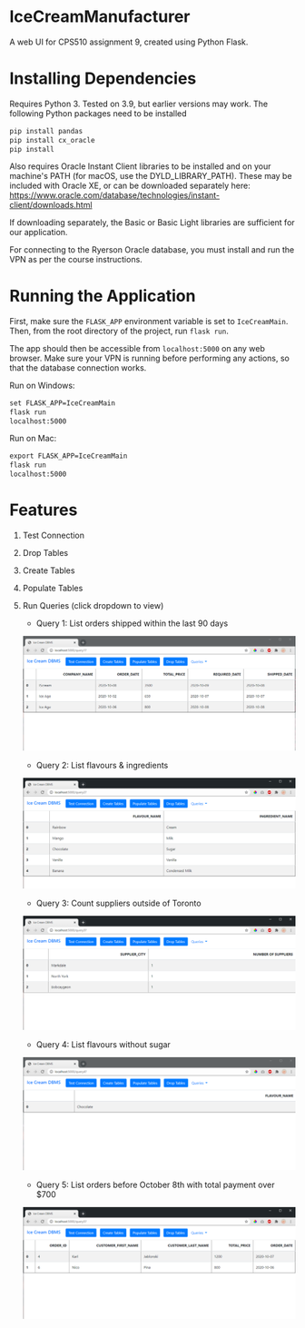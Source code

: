 # IceCreamManufacturer
A web UI for CPS510 assignment 9, created using Python Flask.

# Installing Dependencies
Requires Python 3. Tested on 3.9, but earlier versions may work.
The following Python packages need to be installed

```
pip install pandas
pip install cx_oracle
pip install 
```

Also requires Oracle Instant Client libraries to be installed and on your machine's PATH (for macOS, use the DYLD_LIBRARY_PATH). These may be included with Oracle XE, or can be downloaded separately here: https://www.oracle.com/database/technologies/instant-client/downloads.html

If downloading separately, the Basic or Basic Light libraries are sufficient for our application.

For connecting to the Ryerson Oracle database, you must install and run the VPN as per the course instructions.

# Running the Application
First, make sure the `FLASK_APP` environment variable is set to `IceCreamMain`. Then, from the root directory of the project, run `flask run`.

The app should then be accessible from `localhost:5000` on any web browser. Make sure your VPN is running before performing any actions, so that the database connection works.

Run on Windows:

```
set FLASK_APP=IceCreamMain
flask run
localhost:5000
```

Run on Mac:
```
export FLASK_APP=IceCreamMain
flask run
localhost:5000
```

# Features
1. Test Connection
1. Drop Tables
1. Create Tables
1. Populate Tables
1. Run Queries (click dropdown to view)
   * Query 1: List orders shipped within the last 90 days
   
    ![query1](/images/query1.PNG?raw=true)
   
   * Query 2: List flavours & ingredients
   
    ![query2](/images/query2.PNG?raw=true)
   
   * Query 3: Count suppliers outside of Toronto
   
    ![query3](/images/query3.PNG?raw=true)
   
   * Query 4: List flavours without sugar
   
    ![query4](/images/query4.PNG?raw=true)
   
   * Query 5: List orders before October 8th with total payment over $700
   
   ![query5](/images/query5.PNG?raw=true)


